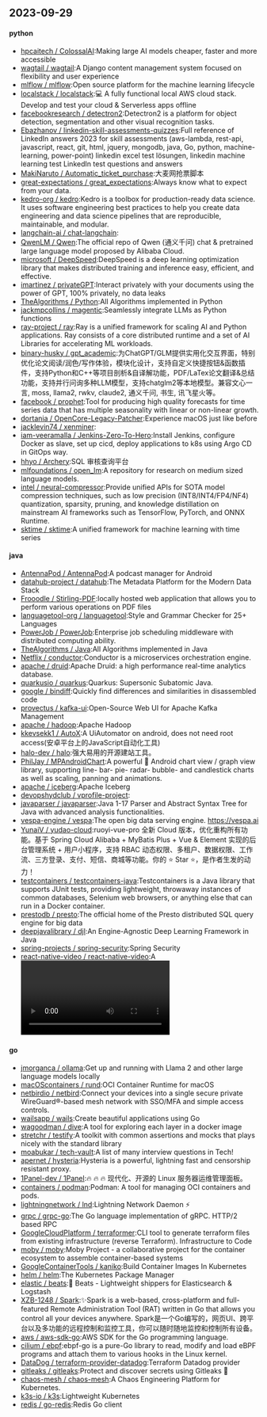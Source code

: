 ## 2023-09-29

#### python
* [hpcaitech / ColossalAI](https://github.com/hpcaitech/ColossalAI):Making large AI models cheaper, faster and more accessible
* [wagtail / wagtail](https://github.com/wagtail/wagtail):A Django content management system focused on flexibility and user experience
* [mlflow / mlflow](https://github.com/mlflow/mlflow):Open source platform for the machine learning lifecycle
* [localstack / localstack](https://github.com/localstack/localstack):💻 A fully functional local AWS cloud stack. Develop and test your cloud & Serverless apps offline
* [facebookresearch / detectron2](https://github.com/facebookresearch/detectron2):Detectron2 is a platform for object detection, segmentation and other visual recognition tasks.
* [Ebazhanov / linkedin-skill-assessments-quizzes](https://github.com/Ebazhanov/linkedin-skill-assessments-quizzes):Full reference of LinkedIn answers 2023 for skill assessments (aws-lambda, rest-api, javascript, react, git, html, jquery, mongodb, java, Go, python, machine-learning, power-point) linkedin excel test lösungen, linkedin machine learning test LinkedIn test questions and answers
* [MakiNaruto / Automatic_ticket_purchase](https://github.com/MakiNaruto/Automatic_ticket_purchase):大麦网抢票脚本
* [great-expectations / great_expectations](https://github.com/great-expectations/great_expectations):Always know what to expect from your data.
* [kedro-org / kedro](https://github.com/kedro-org/kedro):Kedro is a toolbox for production-ready data science. It uses software engineering best practices to help you create data engineering and data science pipelines that are reproducible, maintainable, and modular.
* [langchain-ai / chat-langchain](https://github.com/langchain-ai/chat-langchain):
* [QwenLM / Qwen](https://github.com/QwenLM/Qwen):The official repo of Qwen (通义千问) chat & pretrained large language model proposed by Alibaba Cloud.
* [microsoft / DeepSpeed](https://github.com/microsoft/DeepSpeed):DeepSpeed is a deep learning optimization library that makes distributed training and inference easy, efficient, and effective.
* [imartinez / privateGPT](https://github.com/imartinez/privateGPT):Interact privately with your documents using the power of GPT, 100% privately, no data leaks
* [TheAlgorithms / Python](https://github.com/TheAlgorithms/Python):All Algorithms implemented in Python
* [jackmpcollins / magentic](https://github.com/jackmpcollins/magentic):Seamlessly integrate LLMs as Python functions
* [ray-project / ray](https://github.com/ray-project/ray):Ray is a unified framework for scaling AI and Python applications. Ray consists of a core distributed runtime and a set of AI Libraries for accelerating ML workloads.
* [binary-husky / gpt_academic](https://github.com/binary-husky/gpt_academic):为ChatGPT/GLM提供实用化交互界面，特别优化论文阅读/润色/写作体验，模块化设计，支持自定义快捷按钮&函数插件，支持Python和C++等项目剖析&自译解功能，PDF/LaTex论文翻译&总结功能，支持并行问询多种LLM模型，支持chatglm2等本地模型。兼容文心一言, moss, llama2, rwkv, claude2, 通义千问, 书生, 讯飞星火等。
* [facebook / prophet](https://github.com/facebook/prophet):Tool for producing high quality forecasts for time series data that has multiple seasonality with linear or non-linear growth.
* [dortania / OpenCore-Legacy-Patcher](https://github.com/dortania/OpenCore-Legacy-Patcher):Experience macOS just like before
* [jacklevin74 / xenminer](https://github.com/jacklevin74/xenminer):
* [iam-veeramalla / Jenkins-Zero-To-Hero](https://github.com/iam-veeramalla/Jenkins-Zero-To-Hero):Install Jenkins, configure Docker as slave, set up cicd, deploy applications to k8s using Argo CD in GitOps way.
* [hhyo / Archery](https://github.com/hhyo/Archery):SQL 审核查询平台
* [mlfoundations / open_lm](https://github.com/mlfoundations/open_lm):A repository for research on medium sized language models.
* [intel / neural-compressor](https://github.com/intel/neural-compressor):Provide unified APIs for SOTA model compression techniques, such as low precision (INT8/INT4/FP4/NF4) quantization, sparsity, pruning, and knowledge distillation on mainstream AI frameworks such as TensorFlow, PyTorch, and ONNX Runtime.
* [sktime / sktime](https://github.com/sktime/sktime):A unified framework for machine learning with time series

#### java
* [AntennaPod / AntennaPod](https://github.com/AntennaPod/AntennaPod):A podcast manager for Android
* [datahub-project / datahub](https://github.com/datahub-project/datahub):The Metadata Platform for the Modern Data Stack
* [Frooodle / Stirling-PDF](https://github.com/Frooodle/Stirling-PDF):locally hosted web application that allows you to perform various operations on PDF files
* [languagetool-org / languagetool](https://github.com/languagetool-org/languagetool):Style and Grammar Checker for 25+ Languages
* [PowerJob / PowerJob](https://github.com/PowerJob/PowerJob):Enterprise job scheduling middleware with distributed computing ability.
* [TheAlgorithms / Java](https://github.com/TheAlgorithms/Java):All Algorithms implemented in Java
* [Netflix / conductor](https://github.com/Netflix/conductor):Conductor is a microservices orchestration engine.
* [apache / druid](https://github.com/apache/druid):Apache Druid: a high performance real-time analytics database.
* [quarkusio / quarkus](https://github.com/quarkusio/quarkus):Quarkus: Supersonic Subatomic Java.
* [google / bindiff](https://github.com/google/bindiff):Quickly find differences and similarities in disassembled code
* [provectus / kafka-ui](https://github.com/provectus/kafka-ui):Open-Source Web UI for Apache Kafka Management
* [apache / hadoop](https://github.com/apache/hadoop):Apache Hadoop
* [kkevsekk1 / AutoX](https://github.com/kkevsekk1/AutoX):A UiAutomator on android, does not need root access(安卓平台上的JavaScript自动化工具)
* [halo-dev / halo](https://github.com/halo-dev/halo):强大易用的开源建站工具。
* [PhilJay / MPAndroidChart](https://github.com/PhilJay/MPAndroidChart):A powerful 🚀 Android chart view / graph view library, supporting line- bar- pie- radar- bubble- and candlestick charts as well as scaling, panning and animations.
* [apache / iceberg](https://github.com/apache/iceberg):Apache Iceberg
* [devopshydclub / vprofile-project](https://github.com/devopshydclub/vprofile-project):
* [javaparser / javaparser](https://github.com/javaparser/javaparser):Java 1-17 Parser and Abstract Syntax Tree for Java with advanced analysis functionalities.
* [vespa-engine / vespa](https://github.com/vespa-engine/vespa):The open big data serving engine. https://vespa.ai
* [YunaiV / yudao-cloud](https://github.com/YunaiV/yudao-cloud):ruoyi-vue-pro 全新 Cloud 版本，优化重构所有功能。基于 Spring Cloud Alibaba + MyBatis Plus + Vue & Element 实现的后台管理系统 + 用户小程序，支持 RBAC 动态权限、多租户、数据权限、工作流、三方登录、支付、短信、商城等功能。你的 ⭐️ Star ⭐️，是作者生发的动力！
* [testcontainers / testcontainers-java](https://github.com/testcontainers/testcontainers-java):Testcontainers is a Java library that supports JUnit tests, providing lightweight, throwaway instances of common databases, Selenium web browsers, or anything else that can run in a Docker container.
* [prestodb / presto](https://github.com/prestodb/presto):The official home of the Presto distributed SQL query engine for big data
* [deepjavalibrary / djl](https://github.com/deepjavalibrary/djl):An Engine-Agnostic Deep Learning Framework in Java
* [spring-projects / spring-security](https://github.com/spring-projects/spring-security):Spring Security
* [react-native-video / react-native-video](https://github.com/react-native-video/react-native-video):A <Video /> component for react-native

#### go
* [jmorganca / ollama](https://github.com/jmorganca/ollama):Get up and running with Llama 2 and other large language models locally
* [macOScontainers / rund](https://github.com/macOScontainers/rund):OCI Container Runtime for macOS
* [netbirdio / netbird](https://github.com/netbirdio/netbird):Connect your devices into a single secure private WireGuard®-based mesh network with SSO/MFA and simple access controls.
* [wailsapp / wails](https://github.com/wailsapp/wails):Create beautiful applications using Go
* [wagoodman / dive](https://github.com/wagoodman/dive):A tool for exploring each layer in a docker image
* [stretchr / testify](https://github.com/stretchr/testify):A toolkit with common assertions and mocks that plays nicely with the standard library
* [moabukar / tech-vault](https://github.com/moabukar/tech-vault):A list of many interview questions in Tech!
* [apernet / hysteria](https://github.com/apernet/hysteria):Hysteria is a powerful, lightning fast and censorship resistant proxy.
* [1Panel-dev / 1Panel](https://github.com/1Panel-dev/1Panel):🔥 🔥 🔥 现代化、开源的 Linux 服务器运维管理面板。
* [containers / podman](https://github.com/containers/podman):Podman: A tool for managing OCI containers and pods.
* [lightningnetwork / lnd](https://github.com/lightningnetwork/lnd):Lightning Network Daemon ⚡️
* [grpc / grpc-go](https://github.com/grpc/grpc-go):The Go language implementation of gRPC. HTTP/2 based RPC
* [GoogleCloudPlatform / terraformer](https://github.com/GoogleCloudPlatform/terraformer):CLI tool to generate terraform files from existing infrastructure (reverse Terraform). Infrastructure to Code
* [moby / moby](https://github.com/moby/moby):Moby Project - a collaborative project for the container ecosystem to assemble container-based systems
* [GoogleContainerTools / kaniko](https://github.com/GoogleContainerTools/kaniko):Build Container Images In Kubernetes
* [helm / helm](https://github.com/helm/helm):The Kubernetes Package Manager
* [elastic / beats](https://github.com/elastic/beats):🐠 Beats - Lightweight shippers for Elasticsearch & Logstash
* [XZB-1248 / Spark](https://github.com/XZB-1248/Spark):✨Spark is a web-based, cross-platform and full-featured Remote Administration Tool (RAT) written in Go that allows you control all your devices anywhere. Spark是一个Go编写的，网页UI、跨平台以及多功能的远程控制和监控工具，你可以随时随地监控和控制所有设备。
* [aws / aws-sdk-go](https://github.com/aws/aws-sdk-go):AWS SDK for the Go programming language.
* [cilium / ebpf](https://github.com/cilium/ebpf):ebpf-go is a pure-Go library to read, modify and load eBPF programs and attach them to various hooks in the Linux kernel.
* [DataDog / terraform-provider-datadog](https://github.com/DataDog/terraform-provider-datadog):Terraform Datadog provider
* [gitleaks / gitleaks](https://github.com/gitleaks/gitleaks):Protect and discover secrets using Gitleaks 🔑
* [chaos-mesh / chaos-mesh](https://github.com/chaos-mesh/chaos-mesh):A Chaos Engineering Platform for Kubernetes.
* [k3s-io / k3s](https://github.com/k3s-io/k3s):Lightweight Kubernetes
* [redis / go-redis](https://github.com/redis/go-redis):Redis Go client
